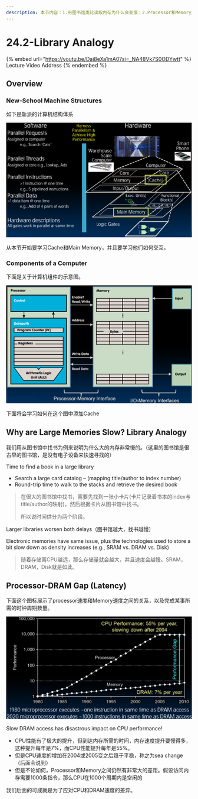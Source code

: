 ```yaml
---
description: 本节内容：1.用图书馆类比读取内存为什么会变慢；2.Processor和Memory之间的速度差距
---
```


# 24.2-Library Analogy

{% embed url="https://youtu.be/Daj8eXa1mA0?si=_NA48Vk7S0ODYwtt" %}
Lecture Video Address
{% endembed %}

## Overview

### New-School Machine Structures

如下是新派的计算机结构体系

![New-School Machine Structures](.image/image-20240621153801862.png)

从本节开始要学习Cache和Main Memory，并且要学习他们如何交互。

### Components of a Computer

下面是关于计算机组件的示意图。

![Single-Core Processor & Memory](../lec07-risc-v-intro/.image/image-20240603212703064.png)

下面将会学习如何在这个图中添加Cache

## Why are Large Memories Slow? Library Analogy

我们用从图书馆中找书为例来说明为什么大的内存非常慢的。（这里的图书馆是很古早的图书馆，是没有电子设备来快速寻找的）

Time to find a book in a large library

- Search a large card catalog – (mapping title/author to index number)
- Round-trip time to walk to the stacks and retrieve the desired book

> 在很大的图书馆中找书，需要先找到一张小卡片(卡片记录着书本的index与title/author的映射)，然后根据卡片从图书馆中找书。
>
> 所以说时间供分为两个阶段。

Larger libraries worsen both delays（图书馆越大，找书越慢）

Electronic memories have same issue, plus the technologies used to store a bit slow down as density increases (e.g., SRAM vs. DRAM vs. Disk)

> 随着存储离CPU越远，那么存储量就会越大，并且速度会越慢。SRAM，DRAM，Disk就是如此。

## Processor-DRAM Gap (Latency)

下面这个图标展示了processor速度和Memory速度之间的关系，以及完成某事所需的时钟周期数量。

![Processor-DRAM Gap (Latency)](.image/image-20240620223100761.png)

Slow DRAM access has disastrous impact on CPU performance!

- CPU性能有了极大的提升，但到达内存所需的时间，内存速度提升要慢得多，这种提升每年是7%，而CPU性能提升每年是55%。
- 但是CPU速度的增加在2004或2005变之后趋于平稳，称之为sea change（后面会说到）
- 但是不论如何，Processor和Memory之间仍然有非常大的差距。假设访问内存需要1000条指令，那么CPU在1000个周期内是空闲的

我们后面的可成就是为了应对CPU和DRAM速度的差异。

